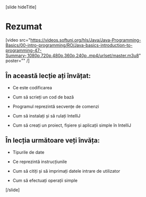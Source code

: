 
[slide hideTitle]

# Rezumat

[video src="https://videos.softuni.org/hls/Java/Java-Programming-Basics/00-intro-programming/RO/Java-basics-introduction-to-programming-47-Summary-,1080p,720p,480p,360p,240p,.mp4/urlset/master.m3u8" poster="" /]

## În această lecție ați învățat:

- Ce este codificarea

- Cum să scrieți un cod de bază 

- Programul reprezintă secvențe de comenzi

- Cum să instalați și să rulați IntelliJ

- Cum să creați un proiect, fișiere și aplicații simple în IntelliJ

## În lecția următoare veți învăța:

- Tipurile de date 

- Ce reprezintă instrucțiunile

- Cum să citiți și să imprimați datele intrare de utilizator

- Cum să efectuați operații simple

[/slide]

